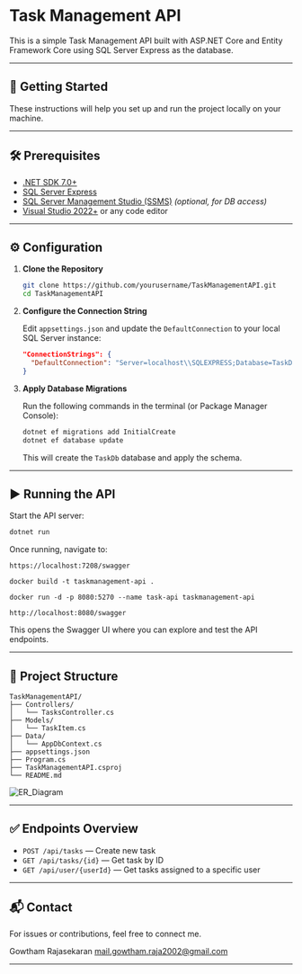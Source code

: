 
# Task Management API

This is a simple Task Management API built with ASP.NET Core and Entity Framework Core using SQL Server Express as the database.

---

## 🚀 Getting Started

These instructions will help you set up and run the project locally on your machine.

---

## 🛠 Prerequisites

- [.NET SDK 7.0+](https://dotnet.microsoft.com/download)
- [SQL Server Express](https://www.microsoft.com/en-us/sql-server/sql-server-downloads)
- [SQL Server Management Studio (SSMS)](https://aka.ms/ssmsfullsetup) *(optional, for DB access)*
- [Visual Studio 2022+](https://visualstudio.microsoft.com/) or any code editor

---

## ⚙️ Configuration

1. **Clone the Repository**
   ```bash
   git clone https://github.com/yourusername/TaskManagementAPI.git
   cd TaskManagementAPI
   ```

2. **Configure the Connection String**

   Edit `appsettings.json` and update the `DefaultConnection` to your local SQL Server instance:

   ```json
   "ConnectionStrings": {
     "DefaultConnection": "Server=localhost\\SQLEXPRESS;Database=TaskDb;Trusted_Connection=True;"
   }
   ```

3. **Apply Database Migrations**

   Run the following commands in the terminal (or Package Manager Console):

   ```bash
   dotnet ef migrations add InitialCreate
   dotnet ef database update
   ```

   This will create the `TaskDb` database and apply the schema.

---

## ▶️ Running the API

Start the API server:

```bash
dotnet run
```

Once running, navigate to:

```
https://localhost:7208/swagger
```

```
docker build -t taskmanagement-api .
```

```
docker run -d -p 8080:5270 --name task-api taskmanagement-api
```

```
http://localhost:8080/swagger
```


This opens the Swagger UI where you can explore and test the API endpoints.

---

## 📁 Project Structure

```
TaskManagementAPI/
├── Controllers/
│   └── TasksController.cs
├── Models/
│   └── TaskItem.cs
├── Data/
│   └── AppDbContext.cs
├── appsettings.json
├── Program.cs
├── TaskManagementAPI.csproj
└── README.md
```

![ER_Diagram](https://github.com/user-attachments/assets/c13616e6-693d-4c33-af20-8241bd5f1883)


---

## ✅ Endpoints Overview

- `POST /api/tasks` — Create new task
- `GET /api/tasks/{id}` — Get task by ID
- `GET /api/user/{userId}` — Get tasks assigned to a specific user   

---

## 📬 Contact

For issues or contributions, feel free to connect me.

Gowtham Rajasekaran
mail.gowtham.raja2002@gmail.com

---

